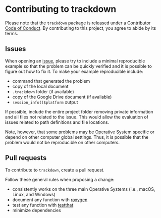 # Contributing to trackdown

Please note that the `trackdown` package is released under a [Contributor Code of Conduct](https://www.contributor-covenant.org/). By contributing to this project, 
you agree to abide by its terms.

## Issues

When opening an [issue](), please try to include a minimal reproducible example so that the problem can be quickly verified and it is possible to figure out how to fix it. To make your example reproducible include:

- command that generated the problem
- copy of the local document 
- `.trackdown` folder (if available)
- copy of the Google Drive document (if available)
- `session_info()$platform` output

If possible, include the entire project folder removing private information and all files not related to the issue. This would allow the evaluation of issues related to path definitions and file locations.

Note, however, that some problems may be Operative System specific or depend on other computer global settings. Thus, it is possible that the problem would not be reproducible on other computers.

## Pull requests

To contribute to `trackdown`, create a pull request.

Follow these general rules when proposing a change:

- consistently works on the three main Operative Systems (i.e., macOS, Linux, and Windows)
- document any function with [roxygen](https://github.com/klutometis/roxygen)
- test any function with [testthat](https://github.com/r-lib/testthat)
- minimize dependencies 

